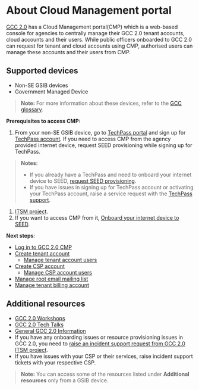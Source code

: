 # About Cloud Management portal

[GCC 2.0](https://docs.developer.tech.gov.sg/docs/overview-of-gcc-version-2/#/) has a Cloud Management portal(CMP) which is a web-based console for agencies to centrally manage their GCC 2.0 tenant accounts, cloud accounts and their users. While public officers onboarded to GCC 2.0 can request for tenant and cloud accounts using CMP, authorised users can manage these accounts and their users from CMP.

## Supported devices
- Non-SE GSIB devices
- Government Managed Device

>**Note:** For more information about these devices, refer to the [GCC glossary](glossary).

**Prerequisites to access CMP:**

1. From your non-SE GSIB device, go to [TechPass portal](https://portal.techpass.gov.sg/) and sign up for [TechPass account](https://docs.developer.tech.gov.sg/docs/techpass-user-guide/#/onboard-public-officers-using-non-se-machines). If you need to access CMP from the agency provided internet device, request SEED provisioning while signing up for TechPass.

>**Notes:**
>- If you already have a TechPass and need to onboard your internet device to SEED, [request SEED provisioning](https://docs.developer.tech.gov.sg/docs/techpass-user-guide/#/onboard-to-seed).
>- If you have issues in signing up for TechPass account or activating your TechPass account, raise a service request with the [TechPass support](https://go.goc.sg/techpass-sr).

1. [ITSM project](support/create-itsm-project).
1. If you want to access CMP from it, [Onboard your internet device to SEED](https://docs.developer.tech.gov.sg/docs/security-suite-for-engineering-endpoint-devices/#/onboard-device-to-seed).


**Next steps**:

- [Log in to GCC 2.0 CMP](log-in-to-cmp)
- [Create tenant account](create-tenant-account)
  - [Manage tenant account users](manage-additional-tenant-account-users)
- [Create CSP account](create-csp-account)
  - [Manage CSP account users](manage-csp-account-users)
- [Manage root email mailing list](manage-root-email-mailing-list)
- [Manage tenant billing account](manage-tenant-billing-account)

## Additional resources

- [GCC 2.0 Workshops](https://docs.developer.tech.gov.sg/docs/gcc-20-workshops/#/)
- [GCC 2.0 Tech Talks](https://docs.developer.tech.gov.sg/docs/gcc-2-tech-talks/#/)
- [General GCC 2.0 Information](https://sgdcs.sgnet.gov.sg/sites/tech/SNDigiGov/CentralICTServices/MHI/Pages/GCC-2.0.aspx)
- If you have any onboarding issues or resource provisioning issues in GCC 2.0, you need to [raise an incident support request from GCC 2.0 ITSM project](https://docs.developer.tech.gov.sg/docs/overview-of-gcc-version-2/#/support).
- If you have issues with your CSP or their services, raise incident support tickets with your respective CSP.

> **Note:** You can access some of the resources listed under **Additional resources** only from a GSIB device.
